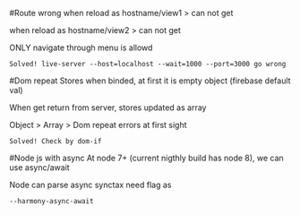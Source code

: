 #Route wrong
when reload as hostname/view1 > can not get

when reload as hostname/view2 > can not get

ONLY navigate through menu is allowd

    Solved! live-server --host=localhost --wait=1000 --port=3000 go wrong

#Dom repeat
Stores when binded, at first it is empty object (firebase default val)

When get return from server, stores updated as array

Object > Array > Dom repeat errors at first sight

	Solved! Check by dom-if

#Node js with async
At node 7+ (current nigthly build has node 8), we can use async/await

Node can parse async synctax need flag as

	--harmony-async-await